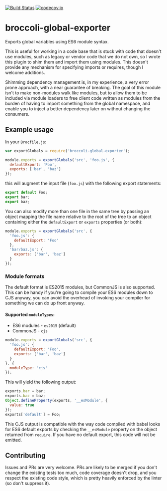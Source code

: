 [![Build Status](https://travis-ci.org/noyesa/broccoli-global-exporter.svg?branch=master)](https://travis-ci.org/noyesa/broccoli-global-exporter)
[![codecov.io](https://codecov.io/github/noyesa/broccoli-global-exporter/coverage.svg?branch=master)](https://codecov.io/github/noyesa/broccoli-global-exporter?branch=master)

# broccoli-global-exporter
Exports global variables using ES6 module syntax.

This is useful for working in a code base that is stuck with code that doesn't use modules, such as legacy or vendor
code that we do not own, so I wrote this plugin to shim them and import them using modules. This doesn't provide any
mechanism for specifying imports or requires, though I welcome additions.

Shimming dependency management is, in my experience, a very error prone approach, with a near guarantee of breaking. The
goal of this module isn't to make non-modules walk like modules, but to allow them to be included via module loaders to
free client code written as modules from the burden of having to import something from the global namespace, and enable
you to inject a better dependency later on without changing the consumers.

## Example usage

In your `Brocfile.js`:

```js
var exportGlobals = require('broccoli-global-exporter');

module.exports = exportGlobals('src', 'foo.js', {
  defaultExport: 'Foo',
  exports: ['bar', 'baz']
});
```

this will augment the input file (`foo.js`) with the following export statements:

```js
export default Foo;
export bar;
export baz;
```

You can also modify more than one file in the same tree by passing an object mapping the file name relative to the root
of the tree to an object containing either the `defaultExport` or `exports` properties (or both):

```js
module.exports = exportGlobals('src', {
  'foo.js': {
    defaultExport: 'Foo'
  },
  'bar/baz.js': {
    exports: ['bar', 'baz']
  }
});
```

### Module formats
The default format is ES2015 modules, but CommonJS is also supported. This can be handy if you're going to compile your ES6 modules down to CJS anyway, you can avoid the overhead of invoking your compiler for something we can do up front anyway.

#### Supported `moduleTypes`:
- ES6 modules - `es2015` (default)
- CommonJS - `cjs`

```js
module.exports = exportGlobals('src', {
  'foo.js': {
    defaultExport: 'Foo',
    exports: ['bar', 'baz']
  }
}, {
  moduleType: 'cjs'
});
```

This will yield the following output:

```js
exports.bar = bar;
exports.baz = baz;
Object.defineProperty(exports, '__esModule', {
  value: true
});
exports['default'] = Foo;
```

This CJS output is compatible with the way code compiled with babel looks for ES6 default exports by checking the `__esModule` property on the object returned from `require`. If you have no default export, this code will not be emitted.

## Contributing
Issues and PRs are very welcome. PRs are likely to be merged if you don't change the existing tests too much, code coverage doesn't drop, and you respect the existing code style, which is pretty heavily enforced by the linter (so don't suppress it).
